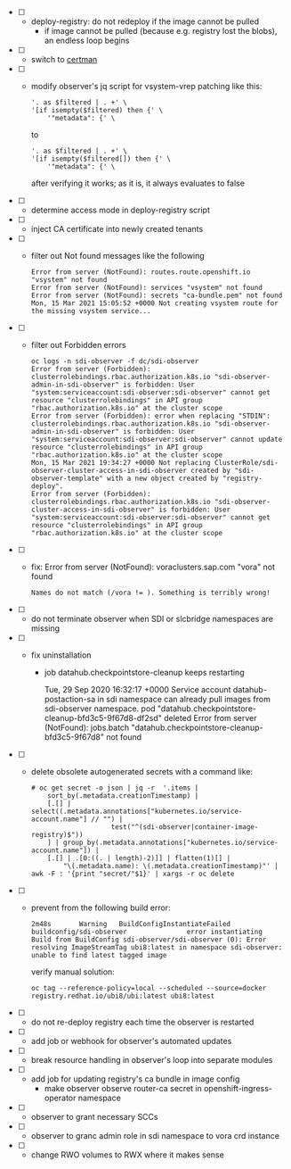 - [ ] - deploy-registry: do not redeploy if the image cannot be pulled
    - if image cannot be pulled (because e.g. registry lost the blobs), an endless loop begins
- [ ] - switch to [certman](https://github.com/openshift/certman-operator)
- [ ] - modify observer's jq script for vsystem-vrep patching like this:

        '. as $filtered | . +' \
        '[if isempty($filtered) then {' \
            '"metadata": {' \

    to 

        '. as $filtered | . +' \
        '[if isempty($filtered[]) then {' \
            '"metadata": {' \

    after verifying it works; as it is, it always evaluates to false

- [ ] - determine access mode in deploy-registry script
- [ ] - inject CA certificate into newly created tenants
- [ ] - filter out Not found messages like the following
        
        Error from server (NotFound): routes.route.openshift.io "vsystem" not found
        Error from server (NotFound): services "vsystem" not found
        Error from server (NotFound): secrets "ca-bundle.pem" not found
        Mon, 15 Mar 2021 15:05:52 +0000 Not creating vsystem route for the missing vsystem service...

- [ ] - filter out Forbidden errors

        oc logs -n sdi-observer -f dc/sdi-observer
        Error from server (Forbidden): clusterrolebindings.rbac.authorization.k8s.io "sdi-observer-admin-in-sdi-observer" is forbidden: User "system:serviceaccount:sdi-observer:sdi-observer" cannot get resource "clusterrolebindings" in API group "rbac.authorization.k8s.io" at the cluster scope
        Error from server (Forbidden): error when replacing "STDIN": clusterrolebindings.rbac.authorization.k8s.io "sdi-observer-admin-in-sdi-observer" is forbidden: User "system:serviceaccount:sdi-observer:sdi-observer" cannot update resource "clusterrolebindings" in API group "rbac.authorization.k8s.io" at the cluster scope
        Mon, 15 Mar 2021 19:34:27 +0000 Not replacing ClusterRole/sdi-observer-cluster-access-in-sdi-observer created by "sdi-observer-template" with a new object created by "registry-deploy".
        Error from server (Forbidden): clusterrolebindings.rbac.authorization.k8s.io "sdi-observer-cluster-access-in-sdi-observer" is forbidden: User "system:serviceaccount:sdi-observer:sdi-observer" cannot get resource "clusterrolebindings" in API group "rbac.authorization.k8s.io" at the cluster scope

- [ ] - fix: Error from server (NotFound): voraclusters.sap.com "vora" not found

        Names do not match (/vora != ). Something is terribly wrong!

- [ ] - do not terminate observer when SDI or slcbridge namespaces are missing
- [ ] - fix uninstallation

    - job datahub.checkpointstore-cleanup keeps restarting

        Tue, 29 Sep 2020 16:32:17 +0000 Service account datahub-postaction-sa in sdi namespace can already pull images from sdi-observer namespace.
        pod "datahub.checkpointstore-cleanup-bfd3c5-9f67d8-df2sd" deleted
        Error from server (NotFound): jobs.batch "datahub.checkpointstore-cleanup-bfd3c5-9f67d8" not found

- [ ] - delete obsolete autogenerated secrets with a command like:

        # oc get secret -o json | jq -r  '.items |
            sort_by(.metadata.creationTimestamp) |
            [.[] | select((.metadata.annotations["kubernetes.io/service-account.name"] // "") |
                            test("^(sdi-observer|container-image-registry)$"))
            ] | group_by(.metadata.annotations["kubernetes.io/service-account.name"]) |
            [.[] | .[0:((. | length)-2)]] | flatten(1)[] |
                "\(.metadata.name): \(.metadata.creationTimestamp)"' | awk -F : '{print "secret/"$1}' | xargs -r oc delete

- [ ] - prevent from the following build error:

        2m48s       Warning   BuildConfigInstantiateFailed   buildconfig/sdi-observer               error instantiating Build from BuildConfig sdi-observer/sdi-observer (0): Error resolving ImageStreamTag ubi8:latest in namespace sdi-observer: unable to find latest tagged image

    verify manual solution:

        oc tag --reference-policy=local --scheduled --source=docker registry.redhat.io/ubi8/ubi:latest ubi8:latest

- [ ] - do not re-deploy registry each time the observer is restarted
- [ ] - add job or webhook for observer's automated updates
- [ ] - break resource handling in observer's loop into separate modules
- [ ] - add job for updating registry's ca bundle in image config
    - make observer observe router-ca secret in openshift-ingress-operator namespace
- [ ] - observer to grant necessary SCCs
- [ ] - observer to granc admin role in sdi namespace to vora crd instance
- [ ] - change RWO volumes to RWX where it makes sense
